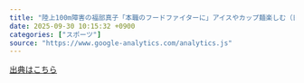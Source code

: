 ```yaml
---
title: "陸上100m障害の福部真子「本職のフードファイターに」アイスやカップ麺楽しむ（日刊スポーツ） - Yahoo!ニュース"
date: 2025-09-30 10:15:32 +0900
categories: ["スポーツ"]
source: "https://www.google-analytics.com/analytics.js"
---
```


[出典はこちら](https://www.google-analytics.com/analytics.js)
